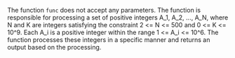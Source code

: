 The function `func` does not accept any parameters. The function is responsible for processing a set of positive integers A_1, A_2, ..., A_N, where N and K are integers satisfying the constraint 2 <= N <= 500 and 0 <= K <= 10^9. Each A_i is a positive integer within the range 1 <= A_i <= 10^6. The function processes these integers in a specific manner and returns an output based on the processing.